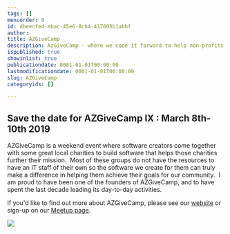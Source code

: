 ```yaml
---
tags: []
menuorder: 0
id: dbeecfe4-ebac-45e6-8cb4-417603b1abbf
author: 
title: AZGiveCamp
description: AzGiveCamp - where we code it forward to help non-profits in need.
ispublished: true
showinlist: true
publicationdate: 0001-01-01T00:00:00
lastmodificationdate: 0001-01-01T00:00:00
slug: AZGiveCamp
categoryids: []

---
```




## Save the date for AZGiveCamp IX : March 8th-10th 2019



AZGiveCamp is a weekend event where software creators come together with some great local charities to build software that helps those charities further their mission.  Most of these groups do not have the resources to have an IT staff of their own so the software we create for them can truly make a difference in helping them achieve their goals for our community.  I am proud to have been one of the founders of AZGiveCamp, and to have spent the last decade leading its day-to-day activities.

If you'd like to find out more about AZGiveCamp, please see our [website](http://azgivecamp.org) or sign-up on our [Meetup page](http://meetup.com/azgivecamp).



![](/image.axd?picture=2018%2f10%2fAZGiveCamp_600Wide.jpg)

